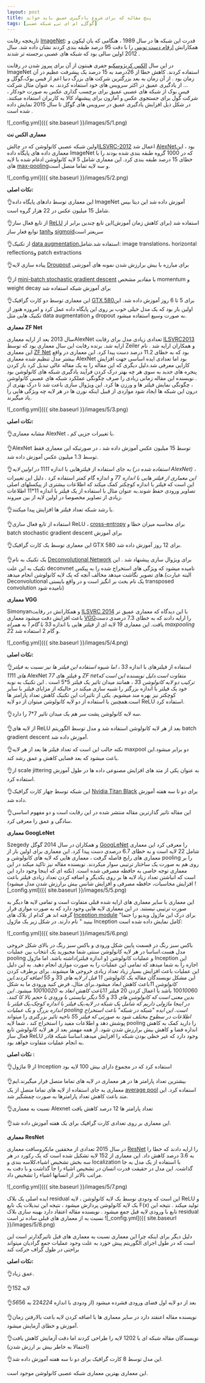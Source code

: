 ```yaml
---
layout: post
title: پنج مقاله که برای شروع یادگیری عمیق باید خواند
tags: [گوگل, ام ای تی, شبکه عصبی]
---
```

تاریخچه رقابت [ImageNet](http://www.image-net.org/):
قدرت این شبکه ها در سال 1989 ، هنگامی که یان لیکون و  همکارانش [ارقام دست نویس](yann.lecun.org/exdb/publis/pdf/lecun-89e.pdf) را با دقت 95 درصد طبقه بندی کردند نشان داده شد. سال 2012 اولین سالی بود که شبکه های عصبی برجسته تر شدند .

 در این سال [الکس کریژوسکی](https://www.cs.toronto.edu/~kriz)و جفری هینتون 
 از آن برای پیروز شدن در رقابت ImageNet  استفاده کردند. کاهش خطا از 26درصد به 15 درصد یک پیشرفت عظیم در آن زمان بود . از آن زمان به بعد بزرگترین شرکت های بزرگ دنیا اعم از فیس بوک،گوگل و ... از یادگیری عمیق در اکثر سرویس های خود استفاده کردند. به عنوان مثال شرکت فیس بوک از شبکه های عصبی عمیق برای برچسب گذاری عکس به صورت خودکار ، شرکت گول برای جستجوی عکس و آمازون برای پیشنهاد کالا به کاربران استفاده میکنند.  در شکل ذیل افزایش یادگیری عمیق در سرویس های گوگل تا سال 2015 نمایش داده شده است .
 
![_config.yml]({{ site.baseurl }}/images/5/1.png)

**معماری الکس نت**

اولین شبکه عصبی کانولوشن که در چالش[ILSVRC-2012](http://www.image-net.org/challenges/LSVRC/2012/) اعمال شد [AlexNet](http://dl.acm.org/citation.cfm?id=2999257)بود ، این معماری داده های پایگاه داده ImageNet که در 1000 گروه طبقه بندی شده بودند را با خطای 15 درصد طبقه بندی کرد. این معماری شامل 5 لایه کانولوشن ادغام شده با لایه های [max-pooling](https://en.wikipedia.org/wiki/Convolutional_neural_network#Pooling_layer)و سه لایه تماما متصل است.

![_config.yml]({{ site.baseurl }}/images/5/2.png)

**نکات اصلی:**

👌این معماری توسط دادهای پایگاه داده ImageNet آموزش داده شد این دیتا بیس شامل 15 میلیون عکس در 22 هزار گروه است.

👌از تابع فعال ساز [ReLU](https://en.wikipedia.org/wiki/Rectifier_(neural_networks)) استفاده شد (برای کاهش زمان آموزش)این تابع چندین برابر از توابع فعار ساز [tanh](https://en.wikipedia.org/wiki/Hyperbolic_function#Hyperbolic_tangent)و [sigmoid](https://en.wikipedia.org/wiki/Sigmoid_function)سریعتر است

👌از تکنیک [data augmentation](https://arxiv.org/pdf/1609.08764.pdf)استفاده شد.شامل: image translations، horizontal  reflectionsو patch extractions

👌پیاده سازی لایه [Droupout](https://www.cs.toronto.edu/~hinton/absps/JMLRdropout.pdf) برای مبارزه با بیش برارزش شدن نمونه های آموزشی

👌از [mini-batch stochastic gradient descent](https://stats.stackexchange.com/questions/49528/batch-gradient-descent-versus-stochastic-gradient-descent) با مقادیر مشخص momentum و weight decay برای آموزش شبکه استفاده شد

👌این معماری توسط دو کارت گرافیک [GTX 580](http://www.geforce.com/hardware/desktop-gpus/geforce-gtx-580)برای 5 تا 6 روز آموزش داده شد.
این اولین بار بود که یک مدل خیلی خوب بر روی این پایگاه داده عمل کرد و امروزه هنوز از تکنیک هایی مثل data augmentation  و  dropout به صورت وسیع استفاده میشود.

**معماری ZF Net**

سال 2013 بعد از ارایه معماریAlexNet  تعدادی زیادی مدل برای رقابت [ILSVRC2013](http://image-net.org/challenges/LSVRC/2013/) ارایه شد. برنده رقابت این سال معماری بود که توسط Zeiler و همکاران ارایه شد . نام این معماری [ZF Net](https://arxiv.org/abs/1311.2901) بود که به خطای 11.2 درصد دست پیدا کرد. این معماری در واقع بیشتر مدل تنظیم شده معماری AlexNet بود اما تعدادی ایده اساسی جهت افزایش کارایی معرفی شد.دلیل دیگری که این مقاله را به یک مقاله عالی تبدیل کرد باز کردن پنجره های جدید به سوی هر چه بهتر درک کردن فرآیند یادگیری شبکه های کانولوشن بود . نویسنده این مقاله زمانی زیادی را صرف چگونگی عملکرد شبکه های عصبی کانولوشن ، چگونگی نمایش فیلتر ها و ورزن ها کرد. این ویژوال سازی باعت شد تا درک بهتری از درون این شبکه ها ایجاد شود مواردی از قبیل اینکه نورن ها در هر لایه چه ویژگی هایی را یاد میگیرند.

![_config.yml]({{ site.baseurl }}/images/5/3.png)

**نکات اصلی:**

👌مشابه معماری AlexNet ، با تغییرات جزیی کم.

👌AlexNet توسط 15 میلیون عکس آموزش داده شد ، در صورتیکه این معماری فقط توسط 1.3 میلیون عکس آموزش داده شد.

👌به جای استفاده از فیلترهایی با اندازه 11*11 در اولین لایه (استفاده شده در AlexNet) ، این معماری از فیلتر هایی با اندازه 7*7 و اندازه گام   کمتر استفاده کرد . دلیل این تغییرات این است که فیلتر با اندازه کوچکتر کمک میکند که اطلاعات بیشتری از پیکسلهای اصلی تصاویر ورودی حفظ شوند.به عنوان مثال با استفاده از یک فیلتر با اندازه 11*11 اطلاعات زیادی از تصاویر مخصوصا در اولین لایه از بین میروند.

👌با رشد شبکه تعداد فیلتر ها افزایش پیدا میکنند.

👌استفاده از تابع فعال سازی ReLU ، [cross-entropy](https://en.wikipedia.org/wiki/Cross_entropy) برای محاسبه میزان خطا و batch stochastic gradient descent برای آموزش

👌این معماری توسط یک کارت گرافیک GTX 580 برای 12 روز آموزش داده شد.

👌یک تکنیک به نام [Deconvolutional Network](http://cs.nyu.edu/~fergus/drafts/utexas2.pdf) برای ویژوال سازی پیشنهاد شد . این تکنیک به این علت deconvnet نامیده میشود که ویژگی های استخراج شده را به پیکس های تصویر نگاشت میدهد مخالف آنچه که یک لایه کانولوشن انجام میدهد.(البته عبارت Deconvolutional یک نام بحث بر انگیز است و در واقع بایستی transposed convolution نامیده شود)

**معماری VGG**

Simonyanو همکارانش در رقابت [ILSVRC 2014](http://www.image-net.org/challenges/LSVRC/2014/) با این دیدگاه که معماری عمیق تر باعث افزایش دقت میشود معماری [VGG](https://arxiv.org/abs/1409.1556)را ارایه دادند که به خطای 7.3 درصدی دست یافت. این معماری 19 لایه ای از فیلتر هایی با اندازه 3*3 با گام 1 به همراه maxpooling 2*2 و گام 2 استفاده شد.

![_config.yml]({{ site.baseurl }}/images/5/4.png)

**نکات اصلی:**

👌استفاده از فیلترهای با اندازه 3*3 ، اما شیوه استفاده این فیلتر ها نیز نسبت به فیلتر های 11*11 AlexNet و فیلتر های 7*7  ZF netمتفاوت است.دلیل نویسنده این است که ترکیب دو لایه کانولوشن 3*3 ، همانند میدان تاثیر یک فیلتر 5*5 است . این تکنیک به نوبه خود یک فیلتر با اندازه بزرگتر را شبیه سازی میکند در حالیکه از مزایای فیلتر با سایر کوچکتر نیز بهره مند میشویم. یکی از تاثیرات این تکنیک کاهش تعداد پارامتر ها است.همچنین با استفاده از دو لایه کانولوشن میتوان از دو لایه ReLU استفاده کرد.

👌سه لایه کانولوشن پشت سر هم یک میدان تاثیر 7*7 را دارد.

👌از لایه های ReLU بعد از هر لایه کانولوشن استفاده شد و مدل توسط الگوریتم batch gradient descent آموزش داده شد.

👌نکته جالب این است که تعداد فیلتر ها یعد از هر لایه maxpool دو برابر میشود.این باعث میشود که بعد فضایی کاهش و عمق رشد کند.

👌از scale jittering به عنوان یکی از متد های افزایش مصنوعی داده ها در طول آموزش استفاده کرد.

👌این شبکه توسط چهار کارت گرافیک [Nvidia Titan Black](http://www.nvidia.com/gtx-700-graphics-cards/gtx-titan-black/) برای دو تا سه هفته آموزش داده شد.

👌این مقاله تاثیر گذارترین مقاله منتشر شده در این رقابت است و دو مفهوم اساسی سادگی و عمق را معرفی کرد. 

**معماری GoogLeNet**

Szegedy و همکاران در سال 2014 گوگل [GoogLeNet](https://arxiv.org/abs/1409.4842) را معرفی کرد این معماری شامل 22 لایه است و به خطای 6.7 درصدی دست پیدا کرد. این معماری برای اولین بار از معماری های رایج فاصله گرفت ، معماری هایی که لایه های کانولوشن و pooling را بر روی هم به صورت یک ساختار ترتیبی سوار میکردند. نویسنده مقاله نیز تاکید میکند در این معماری توجه خاصی به حافظه مصرفی شده است. (نکته ای که اینجا وجود دارد این است که انباشتن تعداد زیاد لایه ها بر روی یکدیگر و اضافه کردن تعداد زیادی فیلتر باعث افزایش محاسبات، حافظه مصرفی و افزایش شانس بیش برارزش شدن مدل میشود)
![_config.yml]({{ site.baseurl }}/images/5/5.png)

این معماری با سایر معماری های ارایه شده قبلی متفاوت است و تمامی لایه ها دیگر به صورت ترتیبی نیستند. در این معماری لایه هایی وجود دارد که به صورت موازی قرار گرفته اند هر کدام از بلاک های [Inception module](https://www.youtube.com/watch?v=VxhSouuSZDY) "برای درک این ماژول ویدیو را حتما بینید " نام دارند. در شکل زیر یک ماژول Inception کامل نمایش داده شده است:

![_config.yml]({{ site.baseurl }}/images/5/6.png)

باکس سبز رنگ در قسمت پایین شکل ورودی و باکس سبز رنگ در بالای شکل خروجی مدل هست.اساسا در هر لایه کانولوشن سنتی شما مجبورید یک انتخاب بین عملیات pooling و عملیات کانولوشن (و اندازه فیلتر)داشته باشد. اما ماژول Inception این اجازه را به شما میدهد که تمامی این عملیات را به صورت موازی انجام دهید.
به این دلیل این عملیات باعث افزایش بسیار زیاد تعداد زیادی خروجی ها میشوند. برای برطرف کردن این مشکل نویسندگان مقاله یک کانولوشن 1*1 قبل از لایه های 3*3 و 5*5 اضافه کردند.این کانولوشن 1*1باعث کاهش ابعاد میشود.برای مثال، فرض کنید ورودی ما به شکل 100*100*60 باشد با اعمال کردن 20 فیلتر 1*1باعث کاهش ابعاد به 100*100*20 میشود. این بدین معنی است که کانولوشن های 3*3 و 5*5 دیگر نیایستی با ورودی با حجم بالا کا کنند.
در اینجا ماژولی داریم که شامل یک شبکه در لایه،یک فیلتر با اندازه کوچک،یک فیلتر با اندازه بزرگ و یک عملیات pooling است. این ایده "شبکه در شبکه" باعث استخراج اطلاعات در سطوح مختلف شود به صورتی که فیلتر 5*5 ناحیه تاثیر بزرگتری را میتواند پوشش دهد و اطلاعات مفید را استخراج کند ، شما لایه pooling را دارید کمک به کاهش اندازه فضا و کاهش بیش برارزش شدن شود. از همه مهمتر بعد از هر لایه کانولوشن تابع فعال ساز ReLU وجود دارد که غیر خطی بودن شبکه را افزایش میدهد.اساسا شبکه قادر به انجام عملیات متفاوت خواهد بود.

**نکات اصلی :**

👌از 9 ماژول Inception استفاده کرد که در مجموع دارای بیش 100 لایه بود

👌بیشترین تعداد پارامتر ها در هر معماری در لایه های تماما متصل قرار میگیرند.ایم معماری به جای استفاده از لایه های تماما متصل از یک [average pool](https://www.quora.com/What-is-global-average-pooling) استفاده کرد. این متد باعث کاهش تعداد پارامترها به صورت چمشگیر شد.

👌نسبت به معماری Alexnet تعداد پارامتر ها 12 درصد کاهش یافت

👌این معماری بر روی تعدادی کارت گرافیک برای یک هفته آموزش داده شد.

**معماری ResNet**

در سال 2015 تعدادی از محققین مایکروسافت معماری [ResNet](https://arxiv.org/abs/1512.03385) را ارایه دادند که خطا را به 3.6 درصد کاهش داد. این معماری از 152 لایه تشکیل شده است که یک رکورد در هر سه بخش تشخیص اشیاء،کلاسه بندی و localization  با استفاده از یک مدل به جا گذاشت. این مدل در حقیقت قدرت انسان در تشخیص اشیاء را جا گذاشت و با دقت به مراتب بالاتر از انسانها اشیاء را تشخیص داد.

![_config.yml]({{ site.baseurl }}/images/5/7.png)

ایده اصلی یک بلاک residual این است که ودودی نوسط یک لایه کانولوشن ، لایه ReLU و یک لایه کانولوشن پردازش میشود ، نتیجه این تبدیلات یک نابع F(x) تولید میکند . نتیجه این تابع با ورودی لایه قبل جمع میشود . نویسنده مقاله اعتقاد دارد بهینه سازی بلاک residual نسبت به از معماری های قبلی ساده تر است
![_config.yml]({{ site.baseurl }}/images/5/8.png)

دلیل دیگر برای اینکه چرا این معماری نسبت  به معماری های قبل تاثیرگذارتر است این است که در طول اجرای الگوریتم پیش خورد به علت وجود عملیات جمع گرادیان میتواند براحتی در طول گراف حرکت کند

**نکات اصلی:**

👌عمق زیاد.

👌152 لایه

👌بعد از دو لایه اول فضای ورودی فشرده میشود (از ودودی با اندازه 224*224 به 56*56

👌نویسنده مقاله اعنقتد دارد در سایر معماری ها با اضافه کردن لایه باعث بالارفتن زمان آموزش و خطای آزمایش میشود.

👌نویسندگان مقاله شبکه ای با 1202 لایه را طراحی کردند اما دقت آزمایش کاهش یافت (احتمالا به خاطر بیش بر ارزش شدن)

👌این مدل توسط 8 کارت گرافیک برای دو نا سه هفته آموزش داده شد.

این معماری بهترین معماری شبکه عصبی کانولوشن موجود است.

